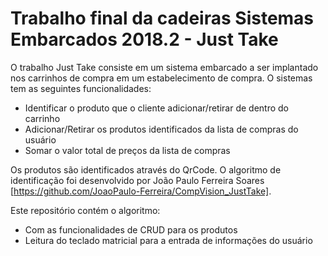 # Trabalho final da cadeiras Sistemas Embarcados 2018.2 - Just Take

O trabalho Just Take consiste em um sistema embarcado a ser implantado nos carrinhos de compra em um estabelecimento de compra. O sistemas tem as seguintes funcionalidades:
  
  - Identificar o produto que o cliente adicionar/retirar de dentro do carrinho
  - Adicionar/Retirar os produtos identificados da lista de compras do usuário
  - Somar o valor total de preços da lista de compras
 
Os produtos são identificados através do QrCode. O algoritmo de identificação foi desenvolvido por João Paulo Ferreira Soares [https://github.com/JoaoPaulo-Ferreira/CompVision_JustTake].

Este repositório contém o algoritmo:
  
  - Com as funcionalidades de CRUD para os produtos
  - Leitura do teclado matricial para a entrada de informações do usuário

